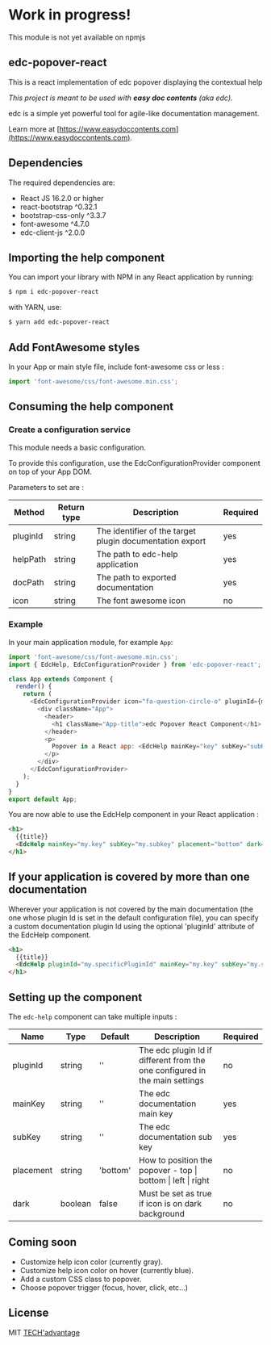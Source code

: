 # Work in progress!
This module is not yet available on npmjs

## edc-popover-react
This is a react implementation of edc popover displaying the contextual help

_This project is meant to be used with **easy doc contents** (aka edc)._

edc is a simple yet powerful tool for agile-like documentation
management.

Learn more at [https://www.easydoccontents.com](https://www.easydoccontents.com).

## Dependencies

The required dependencies are:

- React JS 16.2.0 or higher
- react-bootstrap ^0.32.1
- bootstrap-css-only ^3.3.7
- font-awesome ^4.7.0
- edc-client-js ^2.0.0

## Importing the help component

You can import your library with NPM in any React application by running:

```bash
$ npm i edc-popover-react
```

with YARN, use:

```bash
$ yarn add edc-popover-react
```

## Add FontAwesome styles

In your App or main style file, include font-awesome css or less :

```javascript
import 'font-awesome/css/font-awesome.min.css';
```

## Consuming the help component

### Create a configuration service

This module needs a basic configuration. 

To provide this configuration, use the EdcConfigurationProvider component on top of your App DOM.

Parameters to set are : 

| Method | Return type | Description | Required |
|---|---|---|---|
| pluginId | string | The identifier of the target plugin documentation export | yes |
| helpPath | string | The path to edc-help application | yes |
| docPath |  string | The path to exported documentation | yes |
| icon | string | The font awesome icon | no |

### Example

In your main application module, for example `App`:

```javascript
import 'font-awesome/css/font-awesome.min.css';
import { EdcHelp, EdcConfigurationProvider } from 'edc-popover-react';

class App extends Component {
  render() {
    return (
      <EdcConfigurationProvider icon="fa-question-circle-o" pluginId={myPluginId} helpPath={myHelpPath} docPath={myDocPath}>
        <div className="App">
          <header>
            <h1 className="App-title">edc Popover React Component</h1>
          </header>
          <p>
            Popover in a React app: <EdcHelp mainKey="key" subKey="subKey"/>
          </p>
        </div>
      </EdcConfigurationProvider>
    );
  }
}
export default App;
```

You are now able to use the EdcHelp component in your React application :

```html
<h1>
  {{title}}
  <EdcHelp mainKey="my.key" subKey="my.subkey" placement="bottom" dark={true}/>
</h1>
```

## If your application is covered by more than one documentation
Wherever your application is not covered by the main documentation (the one whose plugin Id is set in the default configuration file), 
you can specify a custom documentation plugin Id using the optional 'pluginId' attribute of the EdcHelp component.

```html
<h1>
  {{title}}
  <EdcHelp pluginId="my.specificPluginId" mainKey="my.key" subKey="my.subkey" placement="bottom" dark={true}/>
</h1>
```

## Setting up the component

The `edc-help` component can take multiple inputs :

| Name | Type | Default | Description | Required |
|---|---|---|---|---|
| pluginId | string | '' | The edc plugin Id if different from the one configured in the main settings | no |
| mainKey | string | '' | The edc documentation main key | yes |
| subKey |  string | '' | The edc documentation sub key | yes |
| placement | string | 'bottom' | How to position the popover - top \| bottom \| left \| right | no |
| dark | boolean | false | Must be set as true if icon is on dark background | no |

## Coming soon

* Customize help icon color (currently gray).
* Customize help icon color on hover (currently blue).
* Add a custom CSS class to popover.
* Choose popover trigger (focus, hover, click, etc...)


## License

MIT [TECH'advantage](mailto:contact@tech-advantage.com)
